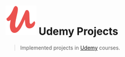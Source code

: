 # ![Udemy Logo](.github/udemy-logo.svg) Udemy Projects

> Implemented projects in [Udemy](https://www.udemy.com) courses.
